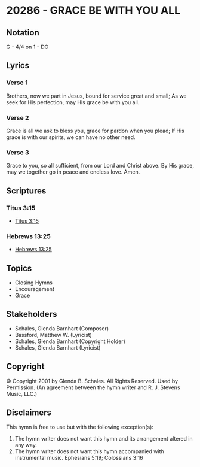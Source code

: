 # 20286 - GRACE BE WITH YOU ALL

## Notation

G - 4/4 on 1 - DO

## Lyrics

### Verse 1

Brothers, now we part in Jesus, bound for service great and small; As we seek for His perfection, may His grace be with you all.

### Verse 2

Grace is all we ask to bless you, grace for pardon when you plead; If His grace is with our spirits, we can have no other need.

### Verse 3

Grace to you, so all sufficient, from our Lord and Christ above. By His grace, may we together go in peace and endless love.  Amen.


## Scriptures

### Titus 3:15

- [Titus 3:15](https://www.biblegateway.com/passage/?search=Titus%203%3A15)

### Hebrews 13:25

- [Hebrews 13:25](https://www.biblegateway.com/passage/?search=Hebrews%2013%3A25)


## Topics

- Closing Hymns
- Encouragement
- Grace

## Stakeholders

- Schales, Glenda Barnhart (Composer)
- Bassford, Matthew W. (Lyricist)
- Schales, Glenda Barnhart (Copyright Holder)
- Schales, Glenda Barnhart (Lyricist)

## Copyright

© Copyright 2001 by Glenda B. Schales. All Rights Reserved. Used by Permission.
(An agreement between the hymn writer and R. J. Stevens Music, LLC.)

## Disclaimers

This hymn is free to use but with the following exception(s):
1. The hymn writer does not want this hymn and its arrangement altered in any way.
2. The hymn writer does not want this hymn accompanied with instrumental music.
Ephesians 5:19; Colossians 3:16


